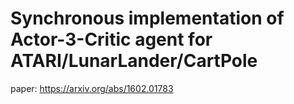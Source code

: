 # Synchronous implementation of Actor-3-Critic agent for ATARI/LunarLander/CartPole
paper: https://arxiv.org/abs/1602.01783
